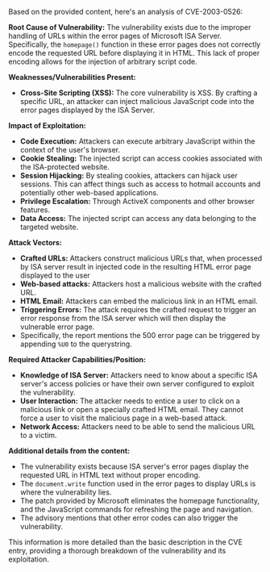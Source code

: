 Based on the provided content, here's an analysis of CVE-2003-0526:

**Root Cause of Vulnerability:**
The vulnerability exists due to the improper handling of URLs within the error pages of Microsoft ISA Server. Specifically, the `homepage()` function in these error pages does not correctly encode the requested URL before displaying it in HTML. This lack of proper encoding allows for the injection of arbitrary script code.

**Weaknesses/Vulnerabilities Present:**
*   **Cross-Site Scripting (XSS):** The core vulnerability is XSS.  By crafting a specific URL, an attacker can inject malicious JavaScript code into the error pages displayed by the ISA Server.

**Impact of Exploitation:**
*   **Code Execution:** Attackers can execute arbitrary JavaScript within the context of the user's browser.
*   **Cookie Stealing:**  The injected script can access cookies associated with the ISA-protected website.
*   **Session Hijacking:** By stealing cookies, attackers can hijack user sessions. This can affect things such as access to hotmail accounts and potentially other web-based applications.
*   **Privilege Escalation:** Through ActiveX components and other browser features.
*   **Data Access:** The injected script can access any data belonging to the targeted website.

**Attack Vectors:**
*   **Crafted URLs:** Attackers construct malicious URLs that, when processed by ISA server result in injected code in the resulting HTML error page displayed to the user
*   **Web-based attacks:**  Attackers host a malicious website with the crafted URL.
*   **HTML Email:** Attackers can embed the malicious link in an HTML email.
*   **Triggering Errors:** The attack requires the crafted request to trigger an error response from the ISA server which will then display the vulnerable error page.
 *   Specifically, the report mentions the 500 error page can be triggered by appending `%U0` to the querystring.

**Required Attacker Capabilities/Position:**
*   **Knowledge of ISA Server:** Attackers need to know about a specific ISA server's access policies or have their own server configured to exploit the vulnerability.
*   **User Interaction:** The attacker needs to entice a user to click on a malicious link or open a specially crafted HTML email. They cannot force a user to visit the malicious page in a web-based attack.
*   **Network Access:** Attackers need to be able to send the malicious URL to a victim.

**Additional details from the content:**
*   The vulnerability exists because ISA server's error pages display the requested URL in HTML text without proper encoding.
*   The `document.write` function used in the error pages to display URLs is where the vulnerability lies.
*   The patch provided by Microsoft eliminates the homepage functionality, and the JavaScript commands for refreshing the page and navigation.
*   The advisory mentions that other error codes can also trigger the vulnerability.

This information is more detailed than the basic description in the CVE entry, providing a thorough breakdown of the vulnerability and its exploitation.